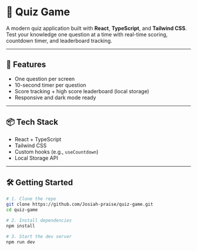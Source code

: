 # 🧠 Quiz Game

A modern quiz application built with **React**, **TypeScript**, and **Tailwind CSS**. Test your knowledge one question at a time with real-time scoring, countdown timer, and leaderboard tracking.

---

## 🚀 Features

- One question per screen
- 10-second timer per question
- Score tracking + high score leaderboard (local storage)
- Responsive and dark mode ready

---

## 📦 Tech Stack

- React + TypeScript
- Tailwind CSS
- Custom hooks (e.g., `useCountdown`)
- Local Storage API

---

## 🛠 Getting Started

```bash
# 1. Clone the repo
git clone https://github.com/Josiah-praise/quiz-game.git
cd quiz-game

# 2. Install dependencies
npm install

# 3. Start the dev server
npm run dev
